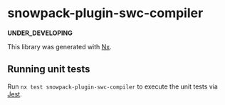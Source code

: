 # snowpack-plugin-swc-compiler

__UNDER_DEVELOPING__

This library was generated with [Nx](https://nx.dev).

## Running unit tests

Run `nx test snowpack-plugin-swc-compiler` to execute the unit tests via [Jest](https://jestjs.io).
